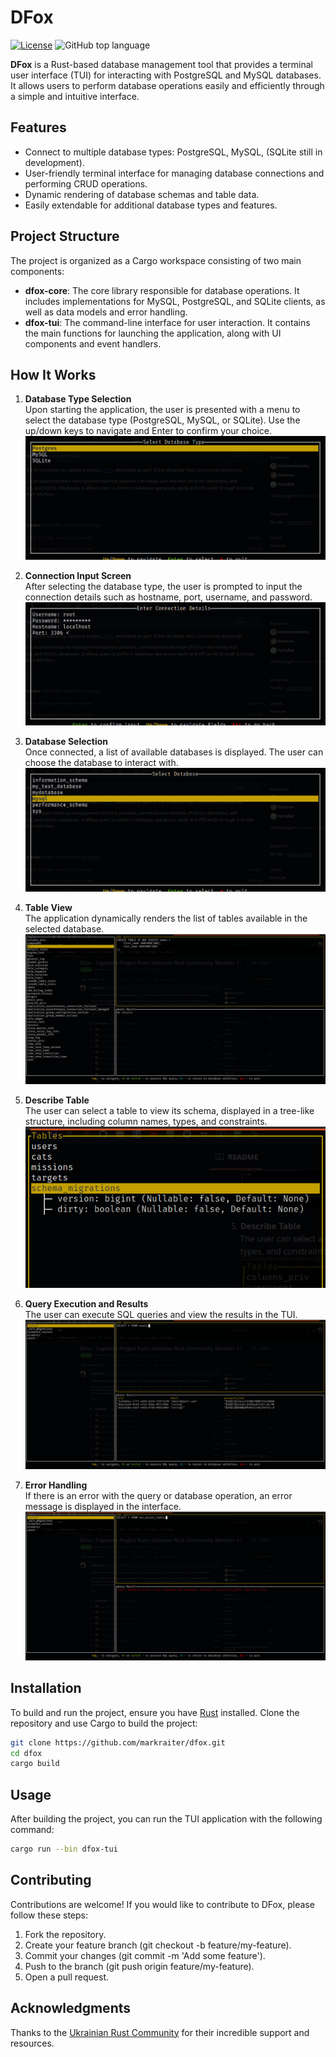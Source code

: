 # DFox

[![License](https://img.shields.io/badge/License-Apache%202.0-blue.svg)](https://opensource.org/licenses/Apache-2.0) 
![GitHub top language](https://img.shields.io/github/languages/top/ataru993/dfox)

**DFox** is a Rust-based database management tool that provides a terminal user interface (TUI) for interacting with PostgreSQL and MySQL databases.
It allows users to perform database operations easily and efficiently through a simple and intuitive interface.

## Features

- Connect to multiple database types: PostgreSQL, MySQL, (SQLite still in development).
- User-friendly terminal interface for managing database connections and performing CRUD operations.
- Dynamic rendering of database schemas and table data.
- Easily extendable for additional database types and features.

## Project Structure

The project is organized as a Cargo workspace consisting of two main components:

- **dfox-core**: The core library responsible for database operations. It includes implementations for MySQL, PostgreSQL, and SQLite clients, as well as data models and error handling.
- **dfox-tui**: The command-line interface for user interaction. It contains the main functions for launching the application, along with UI components and event handlers.

## How It Works

1. **Database Type Selection**  
   Upon starting the application, the user is presented with a menu to select the database type (PostgreSQL, MySQL, or SQLite). Use the up/down keys to navigate and Enter to confirm your choice.  
   ![Database Type Selection](./examples/db_type_selection.jpg)

2. **Connection Input Screen**  
   After selecting the database type, the user is prompted to input the connection details such as hostname, port, username, and password.  
   ![Connection Input Screen](./examples/input_screen.jpg)

3. **Database Selection**  
   Once connected, a list of available databases is displayed. The user can choose the database to interact with.  
   ![Database Selection](./examples/db_selection.jpg)

4. **Table View**  
   The application dynamically renders the list of tables available in the selected database.  
   ![Table View](./examples/table_view.jpg)

5. **Describe Table**  
   The user can select a table to view its schema, displayed in a tree-like structure, including column names, types, and constraints.  
   ![Describe Table](./examples/describe_table.jpg)

6. **Query Execution and Results**  
   The user can execute SQL queries and view the results in the TUI.  
   ![Query Result](./examples/query_result.jpg)

7. **Error Handling**  
   If there is an error with the query or database operation, an error message is displayed in the interface.  
   ![Query Error](./examples/query_error.jpg)


## Installation

To build and run the project, ensure you have [Rust](https://www.rust-lang.org/) installed. Clone the repository and use Cargo to build the project:

```bash
git clone https://github.com/markraiter/dfox.git
cd dfox
cargo build
```

## Usage

After building the project, you can run the TUI application with the following command:

```bash
cargo run --bin dfox-tui
```

## Contributing

Contributions are welcome! If you would like to contribute to DFox, please follow these steps:

1. Fork the repository.
2. Create your feature branch (git checkout -b feature/my-feature).
3. Commit your changes (git commit -m 'Add some feature').
4. Push to the branch (git push origin feature/my-feature).
5. Open a pull request.

 ## Acknowledgments

Thanks to the [Ukrainian Rust Community](https://github.com/rust-lang-ua) for their incredible support and resources.
